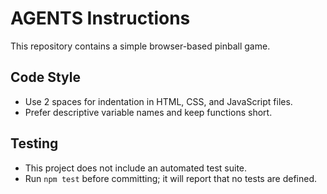 # AGENTS Instructions

This repository contains a simple browser-based pinball game.

## Code Style
- Use 2 spaces for indentation in HTML, CSS, and JavaScript files.
- Prefer descriptive variable names and keep functions short.

## Testing
- This project does not include an automated test suite.
- Run `npm test` before committing; it will report that no tests are defined.
